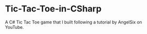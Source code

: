 # Tic-Tac-Toe-in-CSharp
A C# Tic Tac Toe game that I built following a tutorial by AngelSix on YouTube.
